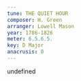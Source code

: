 ```yaml
---
tune: THE QUIET HOUR
composer: H. Green
arranger: Lowell Mason
year: 1786-1826
meter: 6.5.6.5.
key: D Major
anacrusis: 0
---
```

undefined